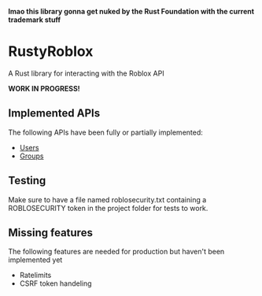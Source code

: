 **lmao this library gonna get nuked by the Rust Foundation with the current trademark stuff**

# RustyRoblox
A Rust library for interacting with the Roblox API

**WORK IN PROGRESS!**

## Implemented APIs
The following APIs have been fully or partially implemented:
- [Users](https://users.roblox.com/docs)
- [Groups](https://groups.roblox.com/docs)

## Testing
Make sure to have a file named roblosecurity.txt containing a ROBLOSECURITY token in the project folder for tests to work.

## Missing features
The following features are needed for production but haven't been implemented yet

- Ratelimits
- CSRF token handeling